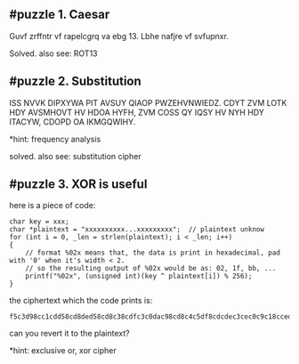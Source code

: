 #puzzle 1. Caesar
---

Guvf zrffntr vf rapelcgrq va ebg 13. Lbhe nafjre vf svfupnxr.

Solved. 
also see: ROT13

#puzzle 2. Substitution
---

ISS NVVK DIPXYWA PIT AVSUY QIAOP PWZEHVNWIEDZ. CDYT ZVM LOTK HDY AVSMHOVT HV HDOA HYFH, ZVM COSS QY IQSY HV NYH HDY ITACYW, CDOPD OA IKMGQWIHY.

*hint: frequency analysis

solved.
also see: substitution cipher

#puzzle 3. XOR is useful
---

here is a piece of code:

	char key = xxx;
	char *plaintext = "xxxxxxxxxx...xxxxxxxxx";  // plaintext unknow
	for (int i = 0, _len = strlen(plaintext); i < _len; i++)
	{
		// format %02x means that, the data is print in hexadecimal, pad with '0' when it's width < 2.
		// so the resulting output of %02x would be as: 02, 1f, bb, ...
		printf("%02x", (unsigned int)(key ^ plaintext[i]) % 256);
	}

the ciphertext which the code prints is:

	f5c3d98cc1cdd58cd8ded58cd8c38cdfc3c0dac98cd8c4c5df8cdcdec3cec0c9c18cced58cd8c4c98ccadec9ddd9c9c2cfd58ccdc2cdc0d5dfc5df8cd5c3d98cc4cddac98cc0c9cddec2c9c8828ceed9d88ccd8cceded9d8c98ccac3decfc98ccdd8d8cdcfc78cced58cc9c2d9c1c9decdd8c5c2cb8ccdc0c08cdcc3dfdfc5cec0c98cc7c9d5df8cc5df8ccd8cdfc5c1dcc0c9de8cdbcdd58cc3d9d8828ce9c5d8c4c9de8cdbcdd58cd5c3d98ccfc4c3dfc9808ccfc3c2cbdecdd8d9c0cdd8c5c3c2df8d  

can you revert it to the plaintext? 

*hint: exclusive or, xor cipher